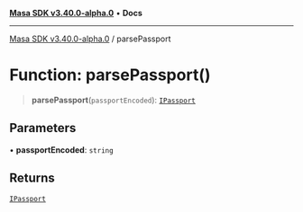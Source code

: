 [**Masa SDK v3.40.0-alpha.0**](../README.md) • **Docs**

***

[Masa SDK v3.40.0-alpha.0](../globals.md) / parsePassport

# Function: parsePassport()

> **parsePassport**(`passportEncoded`): [`IPassport`](../interfaces/IPassport.md)

## Parameters

• **passportEncoded**: `string`

## Returns

[`IPassport`](../interfaces/IPassport.md)
